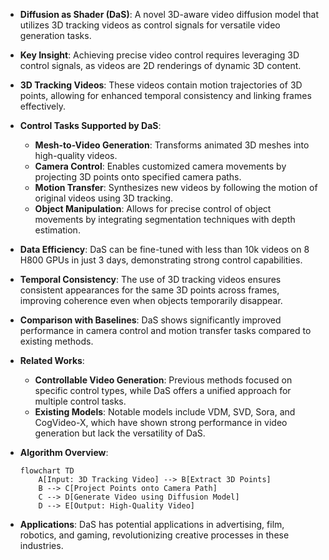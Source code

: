 - **Diffusion as Shader (DaS)**: A novel 3D-aware video diffusion model that utilizes 3D tracking videos as control signals for versatile video generation tasks.
  
- **Key Insight**: Achieving precise video control requires leveraging 3D control signals, as videos are 2D renderings of dynamic 3D content.

- **3D Tracking Videos**: These videos contain motion trajectories of 3D points, allowing for enhanced temporal consistency and linking frames effectively.

- **Control Tasks Supported by DaS**:
  - **Mesh-to-Video Generation**: Transforms animated 3D meshes into high-quality videos.
  - **Camera Control**: Enables customized camera movements by projecting 3D points onto specified camera paths.
  - **Motion Transfer**: Synthesizes new videos by following the motion of original videos using 3D tracking.
  - **Object Manipulation**: Allows for precise control of object movements by integrating segmentation techniques with depth estimation.

- **Data Efficiency**: DaS can be fine-tuned with less than 10k videos on 8 H800 GPUs in just 3 days, demonstrating strong control capabilities.

- **Temporal Consistency**: The use of 3D tracking videos ensures consistent appearances for the same 3D points across frames, improving coherence even when objects temporarily disappear.

- **Comparison with Baselines**: DaS shows significantly improved performance in camera control and motion transfer tasks compared to existing methods.

- **Related Works**: 
  - **Controllable Video Generation**: Previous methods focused on specific control types, while DaS offers a unified approach for multiple control tasks.
  - **Existing Models**: Notable models include VDM, SVD, Sora, and CogVideo-X, which have shown strong performance in video generation but lack the versatility of DaS.

- **Algorithm Overview**:
  ```mermaid
  flowchart TD
      A[Input: 3D Tracking Video] --> B[Extract 3D Points]
      B --> C[Project Points onto Camera Path]
      C --> D[Generate Video using Diffusion Model]
      D --> E[Output: High-Quality Video]
  ```

- **Applications**: DaS has potential applications in advertising, film, robotics, and gaming, revolutionizing creative processes in these industries.